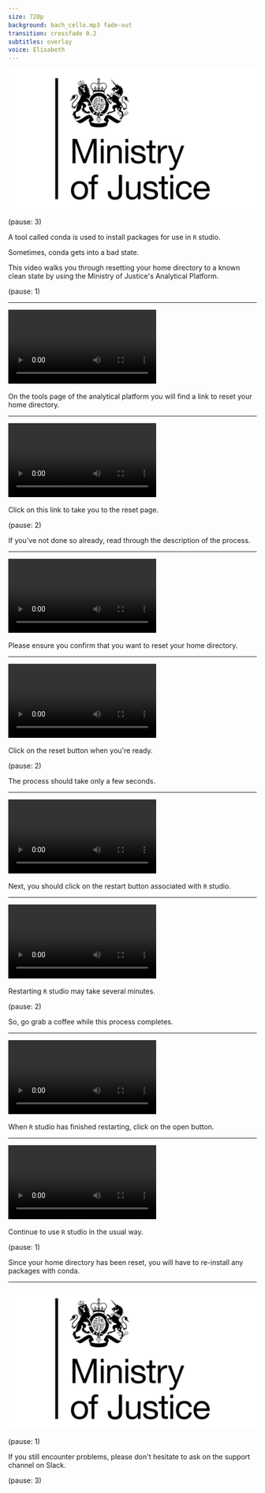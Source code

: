 ```yaml
---
size: 720p
background: bach_cello.mp3 fade-out
transition: crossfade 0.2
subtitles: overlay
voice: Elisabeth 
---
```


<!--

This video is for data analysts who have broken their Conda environment. It
demonstrates how then can reset their home directory to a known clean state.

-->

![](moj_logo.png)

(pause: 3)

A tool called conda is used to install packages
for use in `R` studio.

Sometimes, conda gets into a bad state.

This video walks you through resetting your home directory to a known clean
state by using the Ministry of Justice's Analytical Platform.

(pause: 1)

---

![00-07](ripley1.mp4)

On the tools page of the analytical platform
you will find a link to reset your home directory.

---

![07-16](ripley1.mp4)

Click on this link to take you to the reset page.

(pause: 2)

If you've not done so already, read through the
description of the process.

---

![16-22](ripley1.mp4)

Please ensure you confirm that you want to reset
your home directory.

---

![22-30](ripley1.mp4)

Click on the reset button when you're ready.

(pause: 2)

The process should take only a few seconds.

---

![30-38](ripley1.mp4)

Next, you should click on the restart button
associated with `R` studio.

---

![38-48](ripley1.mp4)

Restarting `R` studio may take several minutes.

(pause: 2)

So, go grab a coffee while this process completes.

---

![](ripley2.mp4)

When `R` studio has finished restarting,
click on the open button.

---

![](ripley3.mp4)

Continue to use `R` studio in the usual way.

(pause: 1)

Since your home directory has been reset, you will have to re-install any
packages with conda.

---

![](moj_logo.png)

(pause: 1)

If you still encounter problems, please don't hesitate to ask on the
support channel on Slack.

(pause: 3)
